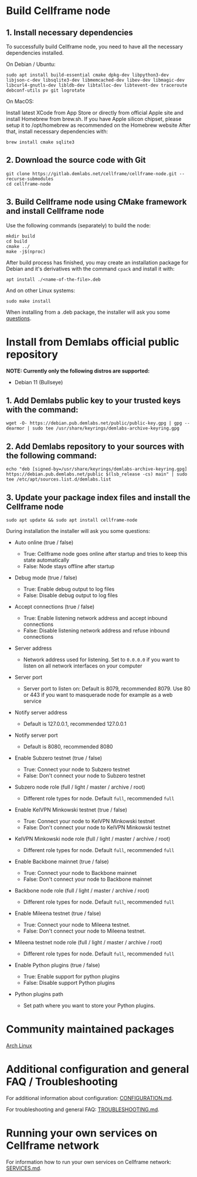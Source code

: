 # Build Cellframe node

## 1. Install necessary dependencies

To successfully build Cellframe node, you need to have all the necessary dependencies installed.

On Debian / Ubuntu:
```
sudo apt install build-essential cmake dpkg-dev libpython3-dev libjson-c-dev libsqlite3-dev libmemcached-dev libev-dev libmagic-dev libcurl4-gnutls-dev libldb-dev libtalloc-dev libtevent-dev traceroute debconf-utils pv git logrotate
```

On MacOS:

Install latest XCode from App Store or directly from official Apple site and install Homebrew from brew.sh. If you have Apple silicon chipset, please setup it to /opt/homebrew as recommended on the Homebrew website
After that, install necessary dependencies with:
```
brew install cmake sqlite3
```

## 2. Download the source code with Git
```
git clone https://gitlab.demlabs.net/cellframe/cellframe-node.git --recurse-submodules
cd cellframe-node
```

## 3. Build Cellframe node using CMake framework and install Cellframe node
Use the following commands (separately) to build the node:
```
mkdir build
cd build
cmake ../
make -j$(nproc)
```
After build process has finished, you may create an installation package for Debian and it's derivatives with the command `cpack` and install it with:
```
apt install ./<name-of-the-file>.deb
```
And on other Linux systems:
```
sudo make install
```
When installing from a .deb package, the installer will ask you some [questions](#questions).

# Install from Demlabs official public repository

**NOTE: Currently only the following distros are supported:**
- Debian 11 (Bullseye)

## 1. Add Demlabs public key to your trusted keys with the command:
  ```
  wget -O- https://debian.pub.demlabs.net/public/public-key.gpg | gpg --dearmor | sudo tee /usr/share/keyrings/demlabs-archive-keyring.gpg
  ```

## 2. Add Demlabs repository to your sources with the following command:
  ```
  echo "deb [signed-by=/usr/share/keyrings/demlabs-archive-keyring.gpg] https://debian.pub.demlabs.net/public $(lsb_release -cs) main" | sudo tee /etc/apt/sources.list.d/demlabs.list
  ```
## 3. Update your package index files and install the Cellframe node
  ```
  sudo apt update && sudo apt install cellframe-node
  ```
<a name="questions"></a>During installation the installer will ask you some questions:

* Auto online (true / false)
  * True: Cellframe node goes online after startup and tries to keep this state automatically
  * False: Node stays offline after startup

* Debug mode (true / false)
  * True: Enable debug output to log files
  * False: Disable debug output to log files

* Accept connections (true / false)
  * True: Enable listening network address and accept inbound connections
  * False: Disable listening network address and refuse inbound connections

* Server address
  * Network address used for listening. Set to `0.0.0.0` if you want to listen on all network interfaces on your computer

* Server port
  * Server port to listen on: Default is 8079, recommended 8079. Use 80 or 443 if you want to masquerade node for example as a web service

* Notify server address
  * Default is 127.0.0.1, recommended 127.0.0.1

* Notify server port
  * Default is 8080, recommended 8080

* Enable Subzero testnet (true / false)
  * True: Connect your node to Subzero testnet
  * False: Don't connect your node to Subzero testnet

* Subzero node role (full / light / master / archive / root)
  * Different role types for node. Default `full`, recommended `full`

* Enable KelVPN Minkowski testnet (true / false)
  * True: Connect your node to KelVPN Minkowski testnet
  * False: Don't connect your node to KelVPN Minkowski testnet

* KelVPN Minkowski node role (full / light / master / archive / root)
  * Different role types for node. Default `full`, recommended `full`

* Enable Backbone mainnet (true / false)
  * True: Connect your node to Backbone mainnet
  * False: Don't connect your node to Backbone mainnet

* Backbone node role (full / light / master / archive / root)
  * Different role types for node. Default `full`, recommended `full`

* Enable Mileena testnet (true / false)
  * True: Connect your node to Mileena testnet.
  * False: Don't connect your node to Mileena testnet.

* Mileena testnet node role (full / light / master / archive / root)
  * Different role types for node. Default `full`, recommended `full`

* Enable Python plugins (true / false)
  * True: Enable support for python plugins
  * False: Disable support Python plugins

* Python plugins path
  * Set path where you want to store your Python plugins.

# Community maintained packages

[Arch Linux](https://aur.archlinux.org/packages/cellframe-node)

# Additional configuration and general FAQ / Troubleshooting
For additional information about configuration: [CONFIGURATION.md](CONFIGURATION.md).

For troubleshooting and general FAQ: [TROUBLESHOOTING.md](TROUBLESHOOTING.md).

# Running your own services on Cellframe network

For information how to run your own services on Cellframe network: [SERVICES.md](SERVICES.md).